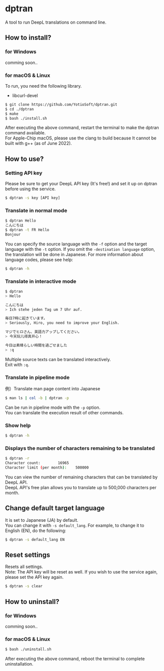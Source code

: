 # dptran

A tool to run DeepL translations on command line.

## How to install?

### for Windows

comming soon..

### for macOS & Linux

To run, you need the following library.  

- libcurl-devel

```bash
$ git clone https://github.com/YotioSoft/dptran.git
$ cd ./dptran
$ make
$ bash ./install.sh
```

After executing the above command, restart the terminal to make the dptran command available.  
For Apple-Chip macOS, please use the clang to build because It cannot be built with g++ (as of June 2022).

## How to use?

### Setting API key

Please be sure to get your DeepL API key (It's free!) and set it up on dptran before using the service.

```bash
$ dptran -s key [API key]
```

### Translate in normal mode

```bash
$ dptran Hello
こんにちは
$ dptran -t FR Hello
Bonjour
```

You can specify the source language with the ``-f`` option and the target language with the ``-t`` option. If you omit the ``-destination language`` option, the translation will be done in Japanese. For more information about language codes, please see help:  

```bash
$ dptran -h
```

### Translate in interactive mode

```bash
$ dptran
> Hello

こんにちは
> Ich stehe jeden Tag um 7 Uhr auf.

毎日7時に起きています。
> Seriously, Hiro, you need to improve your English.

マジでヒロさん、英語力アップしてください。
> 今天玩儿得真开心！

今日は素晴らしい時間を過ごせました
> :q
```

Multiple source texts can be translated interactively.  
Exit with ``:q``.

### Translate in pipeline mode

例）Translate man page content into Japanese  

```bash
$ man ls | col -b | dptran -p
```

Can be run in pipeline mode with the ``-p`` option.  
You can translate the execution result of other commands.

### Show help

```bash
$ dptran -h
```

### Displays the number of characters remaining to be translated

```bash
$ dptran -r
Character count:		16965
Character limit (per month):	500000
```

You can view the number of remaining characters that can be translated by DeepL API.  
DeepL API's free plan allows you to translate up to 500,000 characters per month.

## Change default target language

It is set to Japanese (JA) by default.  
You can change it with ``-s default_lang``. For example, to change it to English (EN), do the following:

```bash
$ dptran -s default_lang EN
```

## Reset settings

Resets all settings.  
Note: The API key will be reset as well. If you wish to use the service again, please set the API key again.  

```bash
$ dptran -s clear
```



## How to uninstall?

### for Windows

comming soon..

### for macOS & Linux

```bash
$ bash ./uninstall.sh
```

After executing the above command, reboot the terminal to complete uninstallation.
